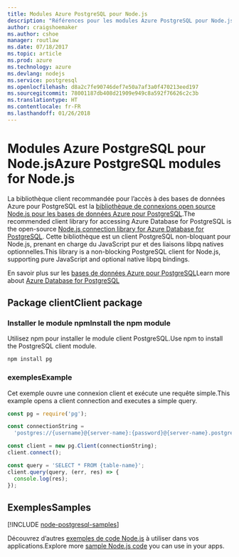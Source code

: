 ```yaml
---
title: Modules Azure PostgreSQL pour Node.js
description: "Références pour les modules Azure PostgreSQL pour Node.js"
author: craigshoemaker
ms.author: cshoe
manager: routlaw
ms.date: 07/18/2017
ms.topic: article
ms.prod: azure
ms.technology: azure
ms.devlang: nodejs
ms.service: postgresql
ms.openlocfilehash: d8a2c7fe90746def7e50a7af3a0f470213eed197
ms.sourcegitcommit: 78001187db408d21909e949c8a592f76626c2c3b
ms.translationtype: HT
ms.contentlocale: fr-FR
ms.lasthandoff: 01/26/2018
---
```

# <a name="azure-postgresql-modules-for-nodejs"></a><span data-ttu-id="29684-103">Modules Azure PostgreSQL pour Node.js</span><span class="sxs-lookup"><span data-stu-id="29684-103">Azure PostgreSQL modules for Node.js</span></span>

<span data-ttu-id="29684-104">La bibliothèque client recommandée pour l’accès à des bases de données Azure pour PostgreSQL est la [bibliothèque de connexions open source Node.js pour les bases de données Azure pour PostgreSQL](https://www.npmjs.com/package/pg).</span><span class="sxs-lookup"><span data-stu-id="29684-104">The recommended client library for accessing Azure Database for PostgreSQL is the open-source [Node.js connection library for Azure Database for PostgreSQL](https://www.npmjs.com/package/pg).</span></span> <span data-ttu-id="29684-105">Cette bibliothèque est un client PostgreSQL non-bloquant pour Node.js, prenant en charge du JavaScript pur et des liaisons libpq natives optionnelles.</span><span class="sxs-lookup"><span data-stu-id="29684-105">This library is a non-blocking PostgreSQL client for Node.js, supporting pure JavaScript and optional native libpq bindings.</span></span>

<span data-ttu-id="29684-106">En savoir plus sur les [bases de données Azure pour PostgreSQL](https://docs.microsoft.com/azure/postgresql/)</span><span class="sxs-lookup"><span data-stu-id="29684-106">Learn more about [Azure Database for PostgreSQL](https://docs.microsoft.com/azure/postgresql/)</span></span>

## <a name="client-package"></a><span data-ttu-id="29684-107">Package client</span><span class="sxs-lookup"><span data-stu-id="29684-107">Client package</span></span>

### <a name="install-the-npm-module"></a><span data-ttu-id="29684-108">Installer le module npm</span><span class="sxs-lookup"><span data-stu-id="29684-108">Install the npm module</span></span>

<span data-ttu-id="29684-109">Utilisez npm pour installer le module client PostgreSQL.</span><span class="sxs-lookup"><span data-stu-id="29684-109">Use npm to install the PostgreSQL client module.</span></span>

```bash
npm install pg
```   

### <a name="example"></a><span data-ttu-id="29684-110">exemples</span><span class="sxs-lookup"><span data-stu-id="29684-110">Example</span></span>

<span data-ttu-id="29684-111">Cet exemple ouvre une connexion client et exécute une requête simple.</span><span class="sxs-lookup"><span data-stu-id="29684-111">This example opens a client connection and executes a simple query.</span></span>

```javascript
const pg = require('pg');

const connectionString =
  'postgres://{username}@{server-name}:{password}@{server-name}.postgres.database.azure.com:5432/{database-name}?ssl=true';

const client = new pg.Client(connectionString);
client.connect();

const query = 'SELECT * FROM {table-name}';
client.query(query, (err, res) => {
  console.log(res);
});
```

## <a name="samples"></a><span data-ttu-id="29684-112">Exemples</span><span class="sxs-lookup"><span data-stu-id="29684-112">Samples</span></span>

[!INCLUDE [node-postgresql-samples](../docs-ref-conceptual/includes/postgresql-samples.md)]

<span data-ttu-id="29684-113">Découvrez d’autres [exemples de code Node.js](https://azure.microsoft.com/resources/samples/?platform=nodejs) à utiliser dans vos applications.</span><span class="sxs-lookup"><span data-stu-id="29684-113">Explore more [sample Node.js code](https://azure.microsoft.com/resources/samples/?platform=nodejs) you can use in your apps.</span></span>
